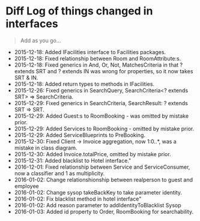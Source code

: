 # Diff Log of things changed in interfaces

> Add as you go...

+ 2015-12-18: Added IFacilities interface to Facilities packages.
+ 2015-12-18: Fixed relationship between Room and RoomAttribute:s.
+ 2015-12-18: Fixed generics in And, Or, Not, MatchesCriteria in that ? extends SRT and ? extends IN was wrong for properties, so it now takes SRT & IN.
+ 2015-12-18: Added return types to methods in IFacilities.
+ 2015-12-26: Fixed generics in SearchQuery, SearchCriteria<? extends SRT> => SearchCriteria<SRT>.
+ 2015-12-29: Fixed generics in SearchCriteria, SearchResult: ? extends SRT => SRT.
+ 2015-12-29: Added Guest:s to RoomBooking - was omitted by mistake prior.
+ 2015-12-29: Added Services to RoomBooking - omitted by mistake prior.
+ 2015-12-29: Added ServiceBlueprints to PreBooking.
+ 2015-12-30: Fixed Client -> Invoice aggregation, now 1:0..*, was a mistake in class diagram.
+ 2015-12-30: Added Invoice.totalPrice, omitted by mistake prior.
+ 2015-12-31: Added blacklist to Hotel interface."
+ 2016-12-01: Fixed relationship between Service and ServiceConsumer, now a classifier and 1 as multiplicity.
+ 2016-01-02: Change relationshionship between realperson to guest and employee
+ 2016-01-02: Change sysop takeBackKey to take parameter identity.
+ 2016-01-02: Fix blacklist method in hotel interface"
+ 2016-01-02: Add reason parameter to addIdentityToBlacklist Sysop
+ 2016-01-03: Added id property to Order, RoomBooking for searchability.

